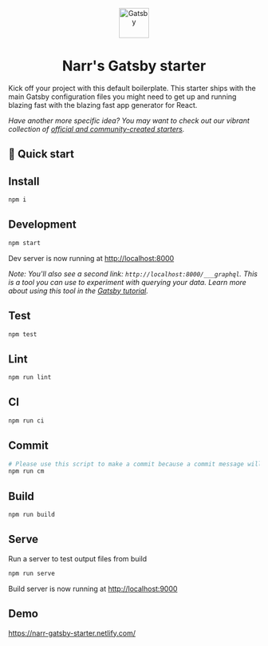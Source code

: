 <p align="center">
  <a href="https://www.gatsbyjs.org">
    <img alt="Gatsby" src="https://www.gatsbyjs.org/monogram.svg" width="60" />
  </a>
</p>
<h1 align="center">
  Narr's Gatsby starter
</h1>

Kick off your project with this default boilerplate. This starter ships with the main Gatsby configuration files you might need to get up and running blazing fast with the blazing fast app generator for React.

_Have another more specific idea? You may want to check out our vibrant collection of [official and community-created starters](https://www.gatsbyjs.org/docs/gatsby-starters/)._

## 🚀 Quick start

## Install

```sh
npm i
```

## Development

```sh
npm start
```

Dev server is now running at <http://localhost:8000>

_Note: You'll also see a second link: _`http://localhost:8000/___graphql`_. This is a tool you can use to experiment with querying your data. Learn more about using this tool in the [Gatsby tutorial](https://www.gatsbyjs.org/tutorial/part-five/#introducing-graphiql)._

## Test

```sh
npm test
```

## Lint

```sh
npm run lint
```

## CI

```sh
npm run ci
```

## Commit

```sh
# Please use this script to make a commit because a commit message will be linted by commitlint.
npm run cm
```

## Build

```sh
npm run build
```

## Serve

Run a server to test output files from build

```sh
npm run serve
```

Build server is now running at <http://localhost:9000>

## Demo

<https://narr-gatsby-starter.netlify.com/>
